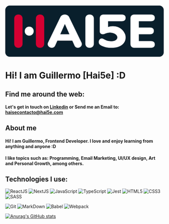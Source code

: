 ![Hai5e](./images/hai5eLogo_darkBackground.svg)
# Hi! I am Guillermo [Hai5e] :D

## Find me around the web:

#### Let's get in touch on [Linkedin](https://www.linkedin.com/in/guillermo-rosales-n%C3%BA%C3%B1ez-17b1b61b9) or Send me an Email to: haisecontacto@hai5e.com


## About me
#### Hi! I am Guillermo, Frontend Developer. I love and enjoy learning from anything and anyone :D
#### I like topics such as: Programming, Email Marketing, UI/UX design, Art and Personal Growth, among others.


## Technologies I use:
![ReactJS](https://img.shields.io/badge/React-20232A?style=for-the-badge&logo=react&logoColor=61DAFB)
![NextJS](https://img.shields.io/badge/next.js-000000?style=for-the-badge&logo=nextdotjs&logoColor=white) 
![JavaScript](https://img.shields.io/badge/JavaScript-323330?style=for-the-badge&logo=javascript&logoColor=F7DF1E)
![TypeScript](https://img.shields.io/badge/TypeScript-007ACC?style=for-the-badge&logo=typescript&logoColor=white)
![Jest](https://img.shields.io/badge/Jest-C21325?style=for-the-badge&logo=jest&logoColor=white)
![HTML5](https://img.shields.io/badge/HTML5-E34F26?style=for-the-badge&logo=html5&logoColor=white) 
![CSS3](https://img.shields.io/badge/CSS3-1572B6?style=for-the-badge&logo=css3&logoColor=white) 
![SASS](https://img.shields.io/badge/Sass-CC6699?style=for-the-badge&logo=sass&logoColor=white)

![Git](https://img.shields.io/badge/GIT-E44C30?style=for-the-badge&logo=git&logoColor=white) 
![MarkDown](https://img.shields.io/badge/Markdown-000000?style=for-the-badge&logo=markdown&logoColor=white)
![Babel](https://img.shields.io/badge/Babel-F9DC3E?style=for-the-badge&logo=babel&logoColor=white)
![Webpack](https://img.shields.io/badge/Webpack-8DD6F9?style=for-the-badge&logo=Webpack&logoColor=white)


[![Anurag's GitHub stats](https://github-readme-stats.vercel.app/api?username=Hai5edfm&show_icons=true&theme=gruvbox)](https://github.com/anuraghazra/github-readme-stats)

<!--
**Hai5edfm/Hai5edfm** is a ✨ _special_ ✨ repository because its `README.md` (this file) appears on your GitHub profile.

Here are some ideas to get you started:

- 🔭 I’m currently working on ...
- 🌱 I’m currently learning ...
- 👯 I’m looking to collaborate on ...
- 🤔 I’m looking for help with ...
- 💬 Ask me about ...
- 📫 How to reach me: ...
- 😄 Pronouns: ...
- ⚡ Fun fact: ...
-->
